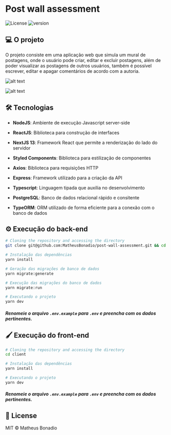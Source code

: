 # Post wall assessment

<p>
    <img alt='License' src='https://img.shields.io/badge/license-mit-1C1E26?style=for-the-badge&labelColor=1C1E26&color=077CC7&' />
    <img alt='version' src='https://img.shields.io/badge/version-1.0-1C1E26?style=for-the-badge&labelColor=1C1E26&color=077CC7&' />
</p>

## 💻 O projeto

O projeto consiste em uma aplicação web que simula um mural de postagens, onde o usuário pode criar, editar e excluir postagens, além de poder visualizar as postagens de outros usuários, também é possível escrever, editar e apagar comentários de acordo com a autoria.

![alt text](https://i.imgur.com/7115RsH.png)

![alt text](https://i.imgur.com/3KvzIwE.png)

## 🛠️ Tecnologias

- **NodeJS**: Ambiente de execução Javascript server-side
- **ReactJS**: Biblioteca para construção de interfaces
- **NextJS 13**: Framework React que permite a renderização do lado do servidor
- **Styled Components**: Biblioteca para estilização de componentes

- **Axios**: Biblioteca para requisições HTTP
- **Express**: Framework utilizado para a criação da API
- **Typescript**: Linguagem tipada que auxilia no desenvolvimento
- **PostgreSQL**: Banco de dados relacional rápido e consitente
- **TypeORM**: ORM utilizado de forma eficiente para a conexão com o banco de dados

## ⚙️ Execução do back-end
```bash
# Cloning the repository and accessing the directory
git clone git@github.com:MatheusBonadio/post-wall-assessment.git && cd server

# Instalação das dependências
yarn install

# Geração das migrações de banco de dados
yarn migrate:generate

# Execução das migrações do banco de dados
yarn migrate:run

# Executando o projeto
yarn dev
```
##### Renomeie o arquivo `.env.example` para `.env` e preencha com os dados pertinentes.

## 🖌️ Execução do front-end
```bash
# Cloning the repository and accessing the directory
cd client

# Instalação das dependências
yarn install

# Executando o projeto
yarn dev
```
##### Renomeie o arquivo `.env.example` para `.env` e preencha com os dados pertinentes.

## 📄 License

MIT © Matheus Bonadio
